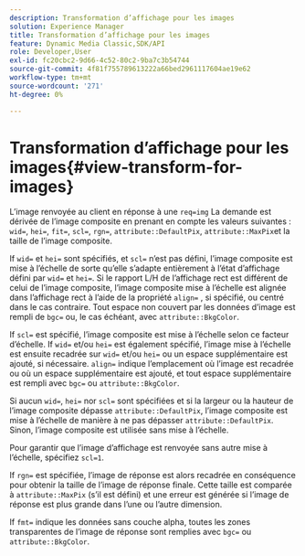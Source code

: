 ```yaml
---
description: Transformation d’affichage pour les images
solution: Experience Manager
title: Transformation d’affichage pour les images
feature: Dynamic Media Classic,SDK/API
role: Developer,User
exl-id: fc20cbc2-9d66-4c52-80c2-9ba7c3b54744
source-git-commit: 4f81f755789613222a66bed2961117604ae19e62
workflow-type: tm+mt
source-wordcount: '271'
ht-degree: 0%

---
```


# Transformation d’affichage pour les images{#view-transform-for-images}

L’image renvoyée au client en réponse à une `req=img` La demande est dérivée de l’image composite en prenant en compte les valeurs suivantes : `wid=`, `hei=`, `fit=`, `scl=`, `rgn=`, `attribute::DefaultPix`, `attribute::MaxPix`et la taille de l’image composite.

If `wid=` et `hei=` sont spécifiés, et `scl=` n’est pas défini, l’image composite est mise à l’échelle de sorte qu’elle s’adapte entièrement à l’état d’affichage défini par `wid=` et `hei=`. Si le rapport L/H de l’affichage rect est différent de celui de l’image composite, l’image composite mise à l’échelle est alignée dans l’affichage rect à l’aide de la propriété `align=` , si spécifié, ou centré dans le cas contraire. Tout espace non couvert par les données d’image est rempli de `bgc=` ou, le cas échéant, avec `attribute::BkgColor`.

If `scl=` est spécifié, l’image composite est mise à l’échelle selon ce facteur d’échelle. If `wid=` et/ou `hei=` est également spécifié, l’image mise à l’échelle est ensuite recadrée sur `wid=` et/ou `hei=` ou un espace supplémentaire est ajouté, si nécessaire. `align=` indique l’emplacement où l’image est recadrée ou où un espace supplémentaire est ajouté, et tout espace supplémentaire est rempli avec `bgc=` ou `attribute::BkgColor`.

Si aucun `wid=`, `hei=` nor `scl=` sont spécifiées et si la largeur ou la hauteur de l’image composite dépasse `attribute::DefaultPix`, l’image composite est mise à l’échelle de manière à ne pas dépasser `attribute::DefaultPix`. Sinon, l’image composite est utilisée sans mise à l’échelle.

Pour garantir que l’image d’affichage est renvoyée sans autre mise à l’échelle, spécifiez `scl=1`.

If `rgn=` est spécifiée, l’image de réponse est alors recadrée en conséquence pour obtenir la taille de l’image de réponse finale. Cette taille est comparée à `attribute::MaxPix` (s’il est défini) et une erreur est générée si l’image de réponse est plus grande dans l’une ou l’autre dimension.

If `fmt=` indique les données sans couche alpha, toutes les zones transparentes de l’image de réponse sont remplies avec `bgc=` ou `attribute::BkgColor`.
